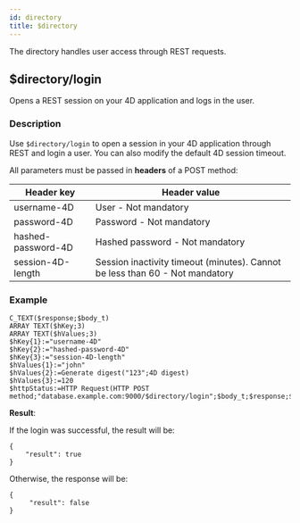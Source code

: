 ```yaml
---
id: directory
title: $directory
---
```


The directory handles user access through REST requests. 


## $directory/login

Opens a REST session on your 4D application and logs in the user.

### Description   
Use `$directory/login` to open a session in your 4D application through REST and login a user. You can also modify the default 4D session timeout.

All parameters must be passed in **headers** of a POST method:

|Header key|Header value|
|---|---|
|username-4D|User - Not mandatory
|password-4D|Password - Not mandatory
|hashed-password-4D|Hashed password - Not mandatory
|session-4D-length|Session inactivity timeout (minutes). Cannot be less than 60 - Not mandatory


### Example  

```4d
C_TEXT($response;$body_t)
ARRAY TEXT($hKey;3)
ARRAY TEXT($hValues;3)
$hKey{1}:="username-4D"
$hKey{2}:="hashed-password-4D"
$hKey{3}:="session-4D-length"
$hValues{1}:="john"
$hValues{2}:=Generate digest("123";4D digest)
$hValues{3}:=120
$httpStatus:=HTTP Request(HTTP POST method;"database.example.com:9000/$directory/login";$body_t;$response;$hKey;$hValues)
```

**Result**:

If the login was successful, the result will be:

```
{
    "result": true
}
```

Otherwise, the response will be:

```
{
     "result": false
}
```
